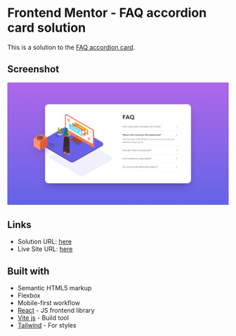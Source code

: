 # Frontend Mentor - FAQ accordion card solution

This is a solution to the [FAQ accordion card](https://www.frontendmentor.io/challenges/faq-accordion-card-XlyjD0Oam).

## Screenshot

![](./screenshot.png)

## Links

- Solution URL: [here](https://www.frontendmentor.io/solutions/faqaccordioncard-13jZlZdnUF)
- Live Site URL: [here](https://faq-accordion-card-eight-inky.vercel.app/)

## Built with

- Semantic HTML5 markup
- Flexbox
- Mobile-first workflow
- [React](https://reactjs.org/) - JS frontend library
- [Vite js](https://vitejs.dev/) - Build tool
- [Tailwind](https://tailwindcss.com/) - For styles
